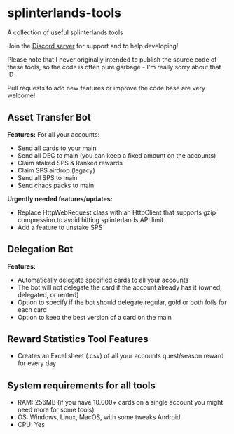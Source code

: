 # splinterlands-tools
A collection of useful splinterlands tools

Join the [Discord server](https://discord.gg/hwSr7KNGs9) for support and to help developing!

Please note that I never originally intended to publish the source code of these tools, so the code is often pure garbage - I'm really sorry about that :D

Pull requests to add new features or improve the code base are very welcome!

## Asset Transfer Bot
**Features:**
For all your accounts:
 - Send all cards to your main
 - Send all DEC to main (you can keep a fixed amount on the accounts)
 - Claim staked SPS & Ranked rewards
 - Claim SPS airdrop (legacy)
 - Send all SPS to main
 - Send chaos packs to main

**Urgently needed features/updates:**
- Replace HttpWebRequest class with an HttpClient that supports gzip compression to avoid hitting splinterlands API limit
- Add a feature to unstake SPS

## Delegation Bot
**Features:**
- Automatically delegate specified cards to all your accounts
- The bot will not delegate the card if the account already has it (owned, delegated, or rented)
- Option to specify if the bot should delegate regular, gold or both foils for each card
- Option to keep the best version of a card on the main

## Reward Statistics Tool Features
-  Creates an Excel sheet (.csv) of all your accounts quest/season reward for every day

## System requirements for all tools
- RAM: 256MB (if you have 10.000+ cards on a single account you might need more for some tools)
- OS: Windows, Linux, MacOS, with some tweaks Android
- CPU: Yes
